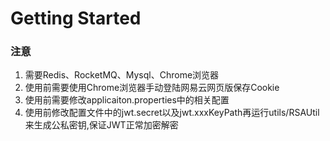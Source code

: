 # Getting Started

### 注意
1. 需要Redis、RocketMQ、Mysql、Chrome浏览器
2. 使用前需要使用Chrome浏览器手动登陆网易云网页版保存Cookie
3. 使用前需要修改applicaiton.properties中的相关配置
4. 使用前修改配置文件中的jwt.secret以及jwt.xxxKeyPath再运行utils/RSAUtil来生成公私密钥,保证JWT正常加密解密
